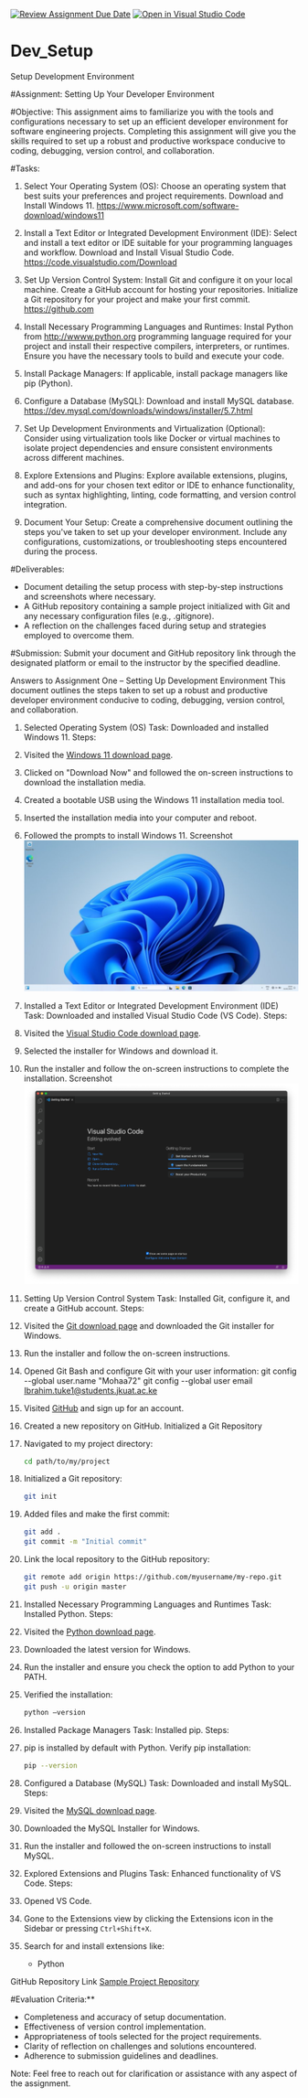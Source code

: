 [![Review Assignment Due Date](https://classroom.github.com/assets/deadline-readme-button-22041afd0340ce965d47ae6ef1cefeee28c7c493a6346c4f15d667ab976d596c.svg)](https://classroom.github.com/a/vbnbTt5m)
[![Open in Visual Studio Code](https://classroom.github.com/assets/open-in-vscode-2e0aaae1b6195c2367325f4f02e2d04e9abb55f0b24a779b69b11b9e10269abc.svg)](https://classroom.github.com/online_ide?assignment_repo_id=15270101&assignment_repo_type=AssignmentRepo)
# Dev_Setup
Setup Development Environment

#Assignment: Setting Up Your Developer Environment

#Objective:
This assignment aims to familiarize you with the tools and configurations necessary to set up an efficient developer environment for software engineering projects. Completing this assignment will give you the skills required to set up a robust and productive workspace conducive to coding, debugging, version control, and collaboration.

#Tasks:

1. Select Your Operating System (OS):
   Choose an operating system that best suits your preferences and project requirements. Download and Install Windows 11. https://www.microsoft.com/software-download/windows11

2. Install a Text Editor or Integrated Development Environment (IDE):
   Select and install a text editor or IDE suitable for your programming languages and workflow. Download and Install Visual Studio Code. https://code.visualstudio.com/Download
3. Set Up Version Control System:
   Install Git and configure it on your local machine. Create a GitHub account for hosting your repositories. Initialize a Git repository for your project and make your first commit. https://github.com

4. Install Necessary Programming Languages and Runtimes:
  Instal Python from http://wwww.python.org programming language required for your project and install their respective compilers, interpreters, or runtimes. Ensure you have the necessary tools to build and execute your code.

5. Install Package Managers:
   If applicable, install package managers like pip (Python).

6. Configure a Database (MySQL):
   Download and install MySQL database. https://dev.mysql.com/downloads/windows/installer/5.7.html

7. Set Up Development Environments and Virtualization (Optional):
   Consider using virtualization tools like Docker or virtual machines to isolate project dependencies and ensure consistent environments across different machines.

8. Explore Extensions and Plugins:
   Explore available extensions, plugins, and add-ons for your chosen text editor or IDE to enhance functionality, such as syntax highlighting, linting, code formatting, and version control integration.

9. Document Your Setup:
    Create a comprehensive document outlining the steps you've taken to set up your developer environment. Include any configurations, customizations, or troubleshooting steps encountered during the process. 

#Deliverables:
- Document detailing the setup process with step-by-step instructions and screenshots where necessary.
- A GitHub repository containing a sample project initialized with Git and any necessary configuration files (e.g., .gitignore).
- A reflection on the challenges faced during setup and strategies employed to overcome them.

#Submission:
Submit your document and GitHub repository link through the designated platform or email to the instructor by the specified deadline.

Answers to Assignment One – Setting Up Development Environment
This document outlines the steps taken to set up a robust and productive developer environment conducive to coding, debugging, version control, and collaboration.
1. Selected Operating System (OS)
Task: Downloaded and installed Windows 11.
Steps:
1. Visited the [Windows 11 download page](https://www.microsoft.com/software-download/windows11).
2. Clicked on "Download Now" and followed the on-screen instructions to download the installation media.
3. Created a bootable USB using the Windows 11 installation media tool.
4. Inserted the installation media into your computer and reboot.
5. Followed the prompts to install Windows 11.
Screenshot
 ![Window 11](image.png)

2. Installed a Text Editor or Integrated Development Environment (IDE)
Task: Downloaded and installed Visual Studio Code (VS Code).
Steps:
1. Visited the [Visual Studio Code download page](https://code.visualstudio.com/Download).
2. Selected the installer for Windows and download it.
3. Run the installer and follow the on-screen instructions to complete the installation.
Screenshot
![VS Code](image-1.png)
 
3. Setting Up Version Control System
Task: Installed Git, configure it, and create a GitHub account.
Steps:
1. Visited the [Git download page](https://git-scm.com/download/win) and downloaded the Git installer for Windows.
2. Run the installer and follow the on-screen instructions.
3. Opened Git Bash and configure Git with your user information:
   git config --global user.name "Mohaa72"
   git config --global user email Ibrahim.tuke1@students.jkuat.ac.ke

4. Visited [GitHub](https://github.com) and sign up for an account.
5. Created a new repository on GitHub.
Initialized a Git Repository
1. Navigated to my project directory:
   ```bash
   cd path/to/my/project
   ```
2. Initialized a Git repository:
   ```bash
   git init
   ```
3. Added files and make the first commit:
   ```bash
   git add .
   git commit -m "Initial commit"
   ```
4. Link the local repository to the GitHub repository:
   ```bash
   git remote add origin https://github.com/myusername/my-repo.git
   git push -u origin master

4. Installed Necessary Programming Languages and Runtimes
Task: Installed Python.
Steps:
1. Visited the [Python download page](https://www.python.org/downloads/).
2. Downloaded the latest version for Windows.
3. Run the installer and ensure you check the option to add Python to your PATH.
4. Verified the installation:
   ```bash
   python –version

5. Installed Package Managers
Task: Installed pip.
Steps:
1. pip is installed by default with Python. Verify pip installation:
   ```bash
   pip --version
   ```
6. Configured a Database (MySQL)
Task: Downloaded and install MySQL.
Steps:
1. Visited the [MySQL download page](https://dev.mysql.com/downloads/windows/installer/5.7.html).
2. Downloaded the MySQL Installer for Windows.
3. Run the installer and followed the on-screen instructions to install MySQL.

8. Explored Extensions and Plugins
Task: Enhanced functionality of VS Code.
Steps:
1. Opened VS Code.
2. Gone to the Extensions view by clicking the Extensions icon in the Sidebar or pressing `Ctrl+Shift+X`.
3. Search for and install extensions like:
   - Python

GitHub Repository Link
[Sample Project Repository]( https://github.com/mohaa72/AfternoonSEPLPSeasion)


#Evaluation Criteria:**
- Completeness and accuracy of setup documentation.
- Effectiveness of version control implementation.
- Appropriateness of tools selected for the project requirements.
- Clarity of reflection on challenges and solutions encountered.
- Adherence to submission guidelines and deadlines.

Note: Feel free to reach out for clarification or assistance with any aspect of the assignment.
